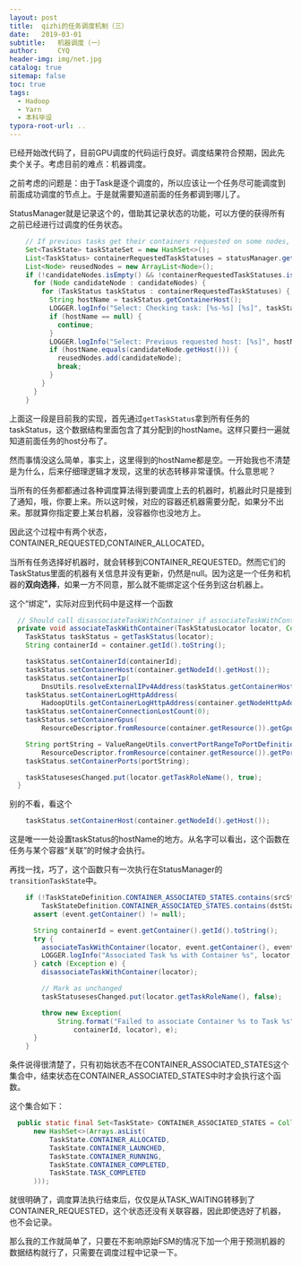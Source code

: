 ```yaml
---
layout: post
title:  qizhi的任务调度机制（三）
date:   2019-03-01
subtitle:   机器调度（一）
author:     CYQ
header-img: img/net.jpg
catalog: true
sitemap: false
toc: true
tags:
  - Hadoop
  - Yarn
  - 本科毕设
typora-root-url: ..
---
```


已经开始改代码了，目前GPU调度的代码运行良好。调度结果符合预期，因此先卖个关子。考虑目前的难点：机器调度。

之前考虑的问题是：由于Task是逐个调度的，所以应该让一个任务尽可能调度到前面成功调度的节点上。于是就需要知道前面的任务都调到哪儿了。

StatusManager就是记录这个的，借助其记录状态的功能，可以方便的获得所有之前已经进行过调度的任务状态。

```java
    // If previous tasks get their containers requested on some nodes, the following tasks should reuse these nodes to reduce communication overheads. 
    Set<TaskState> taskStateSet = new HashSet<>();
    List<TaskStatus> containerRequestedTaskStatuses = statusManager.getTaskStatus(taskStateSet, false);
    List<Node> reusedNodes = new ArrayList<Node>();
    if (!candidateNodes.isEmpty() && !containerRequestedTaskStatuses.isEmpty()) {
      for (Node candidateNode : candidateNodes) {
        for (TaskStatus taskStatus : containerRequestedTaskStatuses) {
          String hostName = taskStatus.getContainerHost();
          LOGGER.logInfo("Select: Checking task: [%s-%s] [%s]", taskStatus.getTaskRoleName(), taskStatus.getTaskIndex(), taskStatus.getTaskState());
          if (hostName == null) {
            continue;
          }
          LOGGER.logInfo("Select: Previous requested host: [%s]", hostName);
          if (hostName.equals(candidateNode.getHost())) {
            reusedNodes.add(candidateNode);            
            break;
          }
        }
      }
    }
```

上面这一段是目前我的实现，首先通过`getTaskStatus`拿到所有任务的taskStatus，这个数据结构里面包含了其分配到的hostName。这样只要扫一遍就知道前面任务的host分布了。

然而事情没这么简单，事实上，这里得到的hostName都是空。一开始我也不清楚是为什么，后来仔细理逻辑才发现，这里的状态转移非常谨慎。什么意思呢？

当所有的任务都都通过各种调度算法得到要调度上去的机器时，机器此时只是接到了通知，哦，你要上来。所以这时候，对应的容器还机器需要分配，如果分不出来。那就算你指定要上某台机器，没容器你也没地方上。

因此这个过程中有两个状态，CONTAINER_REQUESTED,CONTAINER_ALLOCATED。

当所有任务选择好机器时，就会转移到CONTAINER_REQUESTED。然而它们的TaskStatus里面的机器有关信息并没有更新，仍然是null。因为这是一个任务和机器的**双向选择**，如果一方不同意，那么就不能绑定这个任务到这台机器上。

这个“绑定”，实际对应到代码中是这样一个函数

```java
  // Should call disassociateTaskWithContainer if associateTaskWithContainer failed
  private void associateTaskWithContainer(TaskStatusLocator locator, Container container, Map<String, Ports> portDefinitions) throws Exception {
    TaskStatus taskStatus = getTaskStatus(locator);
    String containerId = container.getId().toString();

    taskStatus.setContainerId(containerId);
    taskStatus.setContainerHost(container.getNodeId().getHost());
    taskStatus.setContainerIp(
        DnsUtils.resolveExternalIPv4Address(taskStatus.getContainerHost()));
    taskStatus.setContainerLogHttpAddress(
        HadoopUtils.getContainerLogHttpAddress(container.getNodeHttpAddress(), containerId, conf.getAmUser()));
    taskStatus.setContainerConnectionLostCount(0);
    taskStatus.setContainerGpus(
        ResourceDescriptor.fromResource(container.getResource()).getGpuAttribute());

    String portString = ValueRangeUtils.convertPortRangeToPortDefinitionsString(
        ResourceDescriptor.fromResource(container.getResource()).getPortRanges(), portDefinitions);
    taskStatus.setContainerPorts(portString);

    taskStatusesesChanged.put(locator.getTaskRoleName(), true);
  }
```

别的不看，看这个

```java
    taskStatus.setContainerHost(container.getNodeId().getHost());
```

这是唯一一处设置taskStatus的hostName的地方。从名字可以看出，这个函数在任务与某个容器“关联”的时候才会执行。

再找一找，巧了，这个函数只有一次执行在StatusManager的`transitionTaskState`中。

```java
    if (!TaskStateDefinition.CONTAINER_ASSOCIATED_STATES.contains(srcState) &&
        TaskStateDefinition.CONTAINER_ASSOCIATED_STATES.contains(dstState)) {
      assert (event.getContainer() != null);

      String containerId = event.getContainer().getId().toString();
      try {
        associateTaskWithContainer(locator, event.getContainer(), event.getPortDefinitions());
        LOGGER.logInfo("Associated Task %s with Container %s", locator, containerId);
      } catch (Exception e) {
        disassociateTaskWithContainer(locator);

        // Mark as unchanged
        taskStatusesesChanged.put(locator.getTaskRoleName(), false);

        throw new Exception(
            String.format("Failed to associate Container %s to Task %s",
                containerId, locator), e);
      }
    }
```

条件说得很清楚了，只有初始状态不在CONTAINER_ASSOCIATED_STATES这个集合中，结束状态在CONTAINER_ASSOCIATED_STATES中时才会执行这个函数。

这个集合如下：

```java
  public static final Set<TaskState> CONTAINER_ASSOCIATED_STATES = Collections.unmodifiableSet(
      new HashSet<>(Arrays.asList(
          TaskState.CONTAINER_ALLOCATED,
          TaskState.CONTAINER_LAUNCHED,
          TaskState.CONTAINER_RUNNING,
          TaskState.CONTAINER_COMPLETED,
          TaskState.TASK_COMPLETED
      )));
```

就很明确了，调度算法执行结束后，仅仅是从TASK_WAITING转移到了CONTAINER_REQUESTED，这个状态还没有关联容器，因此即使选好了机器，也不会记录。

那么我的工作就简单了，只要在不影响原始FSM的情况下加一个用于预测机器的数据结构就行了，只需要在调度过程中记录一下。

